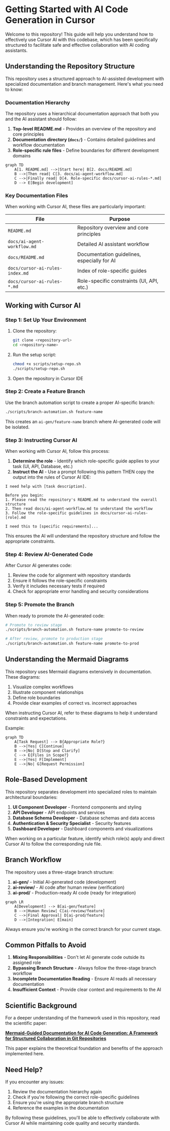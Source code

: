 # Getting Started with AI Code Generation in Cursor

Welcome to this repository! This guide will help you understand how to effectively use Cursor AI with this codebase, which has been specifically structured to facilitate safe and effective collaboration with AI coding assistants.

## Understanding the Repository Structure

This repository uses a structured approach to AI-assisted development with specialized documentation and branch management. Here's what you need to know:

### Documentation Hierarchy

The repository uses a hierarchical documentation approach that both you and the AI assistant should follow:

1. **Top-level README.md** - Provides an overview of the repository and core principles
2. **Documentation directory (`docs/`)** - Contains detailed guidelines and workflow documentation
3. **Role-specific rule files** - Define boundaries for different development domains

```mermaid
graph TD
    A[1. README.md] -->|Start here| B[2. docs/README.md]
    B -->|Then read| C[3. docs/ai-agent-workflow.md]
    C -->|Finally read| D[4. Role-specific docs/cursor-ai-rules-*.md]
    D --> E[Begin development]
```

### Key Documentation Files

When working with Cursor AI, these files are particularly important:

| File | Purpose |
|------|---------|
| `README.md` | Repository overview and core principles |
| `docs/ai-agent-workflow.md` | Detailed AI assistant workflow |
| `docs/README.md` | Documentation guidelines, especially for AI |
| `docs/cursor-ai-rules-index.md` | Index of role-specific guides |
| `docs/cursor-ai-rules-*.md` | Role-specific constraints (UI, API, etc.) |

## Working with Cursor AI

### Step 1: Set Up Your Environment

1. Clone the repository:
   ```bash
   git clone <repository-url>
   cd <repository-name>
   ```

2. Run the setup script:
   ```bash
   chmod +x scripts/setup-repo.sh
   ./scripts/setup-repo.sh
   ```

3. Open the repository in Cursor IDE

### Step 2: Create a Feature Branch

Use the branch automation script to create a proper AI-specific branch:

```bash
./scripts/branch-automation.sh feature-name
```

This creates an `ai-gen/feature-name` branch where AI-generated code will be isolated.

### Step 3: Instructing Cursor AI

When working with Cursor AI, follow this process:

1. **Determine the role** - Identify which role-specific guide applies to your task (UI, API, Database, etc.)
2. **Instruct the AI** - Use a prompt following this pattern THEN copy the output into the rules of Cursor AI IDE:

```
I need help with [task description].

Before you begin:
1. Please read the repository's README.md to understand the overall structure
2. Then read docs/ai-agent-workflow.md to understand the workflow
3. Follow the role-specific guidelines in docs/cursor-ai-rules-[role].md

I need this to [specific requirements]...
```

This ensures the AI will understand the repository structure and follow the appropriate constraints.

### Step 4: Review AI-Generated Code

After Cursor AI generates code:

1. Review the code for alignment with repository standards
2. Ensure it follows the role-specific constraints
3. Verify it includes necessary tests if required
4. Check for appropriate error handling and security considerations

### Step 5: Promote the Branch

When ready to promote the AI-generated code:

```bash
# Promote to review stage
./scripts/branch-automation.sh feature-name promote-to-review

# After review, promote to production stage
./scripts/branch-automation.sh feature-name promote-to-prod
```

## Understanding the Mermaid Diagrams

This repository uses Mermaid diagrams extensively in documentation. These diagrams:

1. Visualize complex workflows
2. Illustrate component relationships
3. Define role boundaries
4. Provide clear examples of correct vs. incorrect approaches

When instructing Cursor AI, refer to these diagrams to help it understand constraints and expectations.

Example:

```mermaid
graph TD
    A[Task Request] --> B{Appropriate Role?}
    B -->|Yes| C[Continue]
    B -->|No| D[Stop and Clarify]
    C --> E{Files in Scope?}
    E -->|Yes| F[Implement]
    E -->|No| G[Request Permission]
```

## Role-Based Development

This repository separates development into specialized roles to maintain architectural boundaries:

1. **UI Component Developer** - Frontend components and styling
2. **API Developer** - API endpoints and services
3. **Database Schema Developer** - Database schemas and data access
4. **Authentication & Security Specialist** - Security features
5. **Dashboard Developer** - Dashboard components and visualizations

When working on a particular feature, identify which role(s) apply and direct Cursor AI to follow the corresponding rule file.

## Branch Workflow

The repository uses a three-stage branch structure:

1. **ai-gen/** - Initial AI-generated code (development)
2. **ai-review/** - AI code after human review (verification)
3. **ai-prod/** - Production-ready AI code (ready for integration)

```mermaid
graph LR
    A[Development] --> B[ai-gen/feature]
    B -->|Human Review| C[ai-review/feature]
    C -->|Final Approval| D[ai-prod/feature]
    D -->|Integration| E[main]
```

Always ensure you're working in the correct branch for your current stage.

## Common Pitfalls to Avoid

1. **Mixing Responsibilities** - Don't let AI generate code outside its assigned role
2. **Bypassing Branch Structure** - Always follow the three-stage branch workflow
3. **Incomplete Documentation Reading** - Ensure AI reads all necessary documentation
4. **Insufficient Context** - Provide clear context and requirements to the AI

## Scientific Background

For a deeper understanding of the framework used in this repository, read the scientific paper:

**[Mermaid-Guided Documentation for AI Code Generation: A Framework for Structured Collaboration in Git Repositories](MermaidGuided_AI_CodeGen_Framework.md)**

This paper explains the theoretical foundation and benefits of the approach implemented here.

## Need Help?

If you encounter any issues:

1. Review the documentation hierarchy again
2. Check if you're following the correct role-specific guidelines
3. Ensure you're using the appropriate branch structure
4. Reference the examples in the documentation

By following these guidelines, you'll be able to effectively collaborate with Cursor AI while maintaining code quality and security standards. 
